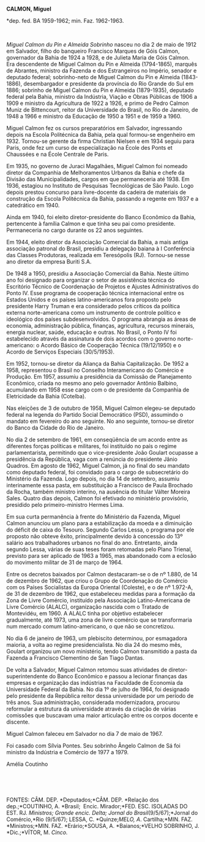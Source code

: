 **CALMON, Miguel**

\*dep. fed. BA 1959-1962; min. Faz. 1962-1963.

 

*Miguel Calmon du Pin e Almeida Sobrinho* nasceu no dia 2 de maio de
1912 em Salvador, filho do banqueiro Francisco Marques de Góis Calmon,
governador da Bahia de 1924 a 1928, e de Julieta Maria de Góis Calmon.
Era descendente de Miguel Calmon du Pin e Almeida (1794-1865), marquês
de Abrantes, ministro da Fazenda e dos Estrangeiros no Império, senador
e deputado federal; sobrinho-neto de Miguel Calmon du Pin e Almeida
(1843-1886), desembargador e presidente da província do Rio Grande do
Sul em 1886; sobrinho de Miguel Calmon du Pin e Almeida (1879-1935),
deputado federal pela Bahia, ministro da Indústria, Viação e Obras
Públicas de 1906 a 1909 e ministro da Agricultura de 1922 a 1926, e
primo de Pedro Calmon Muniz de Bittencourt, reitor da Universidade do
Brasil, no Rio de Janeiro, de 1948 a 1966 e ministro da Educação de 1950
a 1951 e de 1959 a 1960.

Miguel Calmon fez os cursos preparatórios em Salvador, ingressando
depois na Escola Politécnica da Bahia, pela qual formou-se engenheiro em
1932. Tornou-se gerente da firma Christian Nielsen e em 1934 seguiu para
Paris, onde fez um curso de especialização na École des Ponts et
Chaussées e na École Centrale de Paris.

Em 1935, no governo de Juraci Magalhães, Miguel Calmon foi nomeado
diretor da Companhia de Melhoramentos Urbanos da Bahia e chefe da
Divisão das Municipalidades, cargos em que permaneceria até 1938. Em
1936, estagiou no Instituto de Pesquisas Tecnológicas de São Paulo. Logo
depois prestou concurso para livre-docente da cadeira de materiais de
construção da Escola Politécnica da Bahia, passando a regente em 1937 e
a catedrático em 1940.

Ainda em 1940, foi eleito diretor-presidente do Banco Econômico da
Bahia, pertencente à família Calmon e que tinha seu pai como presidente.
Permaneceria no cargo durante os 22 anos seguintes.

Em 1944, eleito diretor da Associação Comercial da Bahia, a mais antiga
associação patronal do Brasil, presidiu a delegação baiana à I
Conferência das Classes Produtoras, realizada em Teresópolis (RJ).
Tornou-se nesse ano diretor da empresa Buriti S.A.

De 1948 a 1950, presidiu a Associação Comercial da Bahia. Neste último
ano foi designado para organizar o setor de assistência técnica do
Escritório Técnico de Coordenação de Projetos e Ajustes Administrativos
do Ponto IV. Esse programa de cooperação técnica internacional entre os
Estados Unidos e os países latino-americanos fora proposto pelo
presidente Harry Truman e era considerado pelos críticos da política
externa norte-americana como um instrumento de controle político e
ideológico dos países subdesenvolvidos. O programa abrangia as áreas de
economia, administração pública, finanças, agricultura, recursos
minerais, energia nuclear, saúde, educação e outras. No Brasil, o Ponto
IV foi estabelecido através da assinatura de dois acordos com o governo
norte-americano: o Acordo Básico de Cooperação Técnica (19/12/1950) e o
Acordo de Serviços Especiais (30/5/1953).

Em 1952, tornou-se diretor da Aliança da Bahia Capitalização. De 1952 a
1958, representou o Brasil no Conselho Interamericano do Comércio e
Produção. Em 1957, assumiu a presidência da Comissão de Planejamento
Econômico, criada no mesmo ano pelo governador Antônio Balbino,
acumulando em 1958 esse cargo com o de presidente da Companhia de
Eletricidade da Bahia (Cotelba).

Nas eleições de 3 de outubro de 1958, Miguel Calmon elegeu-se deputado
federal na legenda do Partido Social Democrático (PSD), assumindo o
mandato em fevereiro do ano seguinte. No ano seguinte, tornou-se diretor
do Banco da Cidade do Rio de Janeiro.

No dia 2 de setembro de 1961, em conseqüência de um acordo entre as
diferentes forças políticas e militares, foi instituído no país o regime
parlamentarista, permitindo que o vice-presidente João Goulart ocupasse
a presidência da República, vaga com a renúncia do presidente Jânio
Quadros. Em agosto de 1962, Miguel Calmon, já no final do seu mandato
como deputado federal, foi convidado para o cargo de subsecretário do
Ministério da Fazenda. Logo depois, no dia 14 de setembro, assumiu
interinamente essa pasta, em substituição a Francisco de Paula Brochado
da Rocha, também ministro interino, na ausência do titular Válter
Moreira Sales. Quatro dias depois, Calmon foi efetivado no ministério
provisório, presidido pelo primeiro-ministro Hermes Lima.

Em sua curta permanência à frente do Ministério da Fazenda, Miguel
Calmon anunciou um plano para a estabilização da moeda e a diminuição do
déficit de caixa do Tesouro. Segundo Carlos Lessa, o programa por ele
proposto não obteve êxito, principalmente devido à concessão do 13º
salário aos trabalhadores urbanos no final do ano. Entretanto, ainda
segundo Lessa, várias de suas teses foram retomadas pelo Plano Trienal,
previsto para ser aplicado de 1963 a 1965, mas abandonado com a eclosão
do movimento militar de 31 de março de 1964.

Entre os decretos baixados por Calmon destacaram-se o de nº 1.880, de 14
de dezembro de 1962, que criou o Grupo de Coordenação do Comércio com os
Países Socialistas da Europa Oriental (Coleste), e o de nº 1.972-A, de
31 de dezembro de 1962, que estabeleceu medidas para a formação da Zona
de Livre Comércio, instituído pela Associação Latino-Americana de Livre
Comércio (ALALC), organização nascida com o Tratado de Montevidéu, em
1960. A ALALC tinha por objetivo estabelecer gradualmente, até 1973, uma
zona de livre comércio que se transformaria num mercado comum
latino-americano, o que não se concretizou.

No dia 6 de janeiro de 1963, um plebiscito determinou, por esmagadora
maioria, a volta ao regime presidencialista. No dia 24 do mesmo mês,
Goulart organizou um novo ministério, tendo Calmon transmitido a pasta
da Fazenda a Francisco Clementino de San Tiago Dantas.

De volta a Salvador, Miguel Calmon retomou suas atividades de
diretor-superintendente do Banco Econômico e passou a lecionar finanças
das empresas e organização das indústrias na Faculdade de Economia da
Universidade Federal da Bahia. No dia 1º de julho de 1964, foi designado
pelo presidente da República reitor dessa universidade por um período de
três anos. Sua administração, considerada modernizadora, procurou
reformular a estrutura da universidade através da criação de várias
comissões que buscavam uma maior articulação entre os corpos docente e
discente.

Miguel Calmon faleceu em Salvador no dia 7 de maio de 1967.

Foi casado com Sílvia Pontes. Seu sobrinho Ângelo Calmon de Sá foi
ministro da Indústria e Comércio de 1977 a 1979.

Amélia Coutinho

 

 

FONTES: CÂM. DEP. *Deputados;*CÂM. DEP. *Relação dos dep.;*COUTINHO, A.
*Brasil;  Encic. Mirador;*FED. ESC. ISOLADAS DO EST. RJ. *Ministros;
Grande encic. Delta; Jornal do Brasil*(9/5/67);*Jornal do Comércio,*Rio
(9/5/67); LESSA, C. *Quinze;*MELO, A*. Cartilha;*MIN. FAZ.
*Ministros;*MIN. FAZ. *Erário;*SOUSA, A. *Baianos;*VELHO SOBRINHO, J.
*Dic.;*VÍTOR, M. *Cinco.*

 
